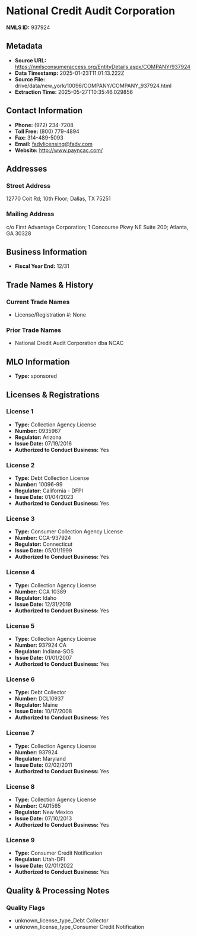 # National Credit Audit Corporation

**NMLS ID:** 937924

## Metadata
- **Source URL:** https://nmlsconsumeraccess.org/EntityDetails.aspx/COMPANY/937924
- **Data Timestamp:** 2025-01-23T11:01:13.222Z
- **Source File:** drive/data/new_york/10096/COMPANY/COMPANY_937924.html
- **Extraction Time:** 2025-05-27T10:35:46.029856

## Contact Information
- **Phone:** (972) 234-7208
- **Toll Free:** (800) 779-4894
- **Fax:** 314-489-5093
- **Email:** fadvlicensing@fadv.com
- **Website:** http://www.payncac.com/

## Addresses
### Street Address
12770 Coit Rd; 10th Floor; Dallas, TX 75251

### Mailing Address
c/o First Advantage Corporation; 1 Concourse Pkwy NE Suite 200; Atlanta, GA 30328

## Business Information
- **Fiscal Year End:** 12/31

## Trade Names & History
### Current Trade Names
- License/Registration #: None

### Prior Trade Names
- National Credit Audit Corporation dba NCAC

## MLO Information
- **Type:** sponsored

## Licenses & Registrations

### License 1
- **Type:** Collection Agency License
- **Number:** 0935967
- **Regulator:** Arizona
- **Issue Date:** 07/19/2016
- **Authorized to Conduct Business:** Yes

### License 2
- **Type:** Debt Collection License
- **Number:** 10096-99
- **Regulator:** California - DFPI
- **Issue Date:** 01/04/2023
- **Authorized to Conduct Business:** Yes

### License 3
- **Type:** Consumer Collection Agency License
- **Number:** CCA-937924
- **Regulator:** Connecticut
- **Issue Date:** 05/01/1999
- **Authorized to Conduct Business:** Yes

### License 4
- **Type:** Collection Agency License
- **Number:** CCA 10389
- **Regulator:** Idaho
- **Issue Date:** 12/31/2019
- **Authorized to Conduct Business:** Yes

### License 5
- **Type:** Collection Agency License
- **Number:** 937924 CA
- **Regulator:** Indiana-SOS
- **Issue Date:** 01/01/2007
- **Authorized to Conduct Business:** Yes

### License 6
- **Type:** Debt Collector
- **Number:** DCL10937
- **Regulator:** Maine
- **Issue Date:** 10/17/2008
- **Authorized to Conduct Business:** Yes

### License 7
- **Type:** Collection Agency License
- **Number:** 937924
- **Regulator:** Maryland
- **Issue Date:** 02/02/2011
- **Authorized to Conduct Business:** Yes

### License 8
- **Type:** Collection Agency License
- **Number:** CA01565
- **Regulator:** New Mexico
- **Issue Date:** 07/10/2013
- **Authorized to Conduct Business:** Yes

### License 9
- **Type:** Consumer Credit Notification
- **Regulator:** Utah-DFI
- **Issue Date:** 02/01/2022
- **Authorized to Conduct Business:** Yes

## Quality & Processing Notes
### Quality Flags
- unknown_license_type_Debt Collector
- unknown_license_type_Consumer Credit Notification

